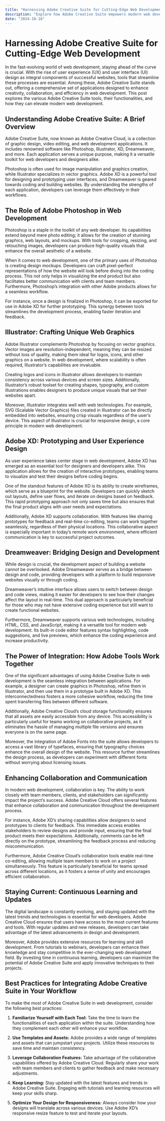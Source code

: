 ```yaml
---
title: "Harnessing Adobe Creative Suite for Cutting-Edge Web Development"
description: "Explore how Adobe Creative Suite empowers modern web development with design tools, workflows, and best practices for stunning websites."
date: "2024-10-18"
---
```


# Harnessing Adobe Creative Suite for Cutting-Edge Web Development

In the fast-evolving world of web development, staying ahead of the curve is crucial. With the rise of user experience (UX) and user interface (UI) design as integral components of successful websites, tools that streamline these processes are essential. Among these, Adobe Creative Suite stands out, offering a comprehensive set of applications designed to enhance creativity, collaboration, and efficiency in web development. This post explores the various Adobe Creative Suite tools, their functionalities, and how they can elevate modern web development.

## Understanding Adobe Creative Suite: A Brief Overview

Adobe Creative Suite, now known as Adobe Creative Cloud, is a collection of graphic design, video editing, and web development applications. It includes renowned software like Photoshop, Illustrator, XD, Dreamweaver, and more. Each application serves a unique purpose, making it a versatile toolkit for web developers and designers alike.

Photoshop is often used for image manipulation and graphics creation, while Illustrator specializes in vector graphics. Adobe XD is a powerful tool for designing and prototyping user interfaces, and Dreamweaver is geared towards coding and building websites. By understanding the strengths of each application, developers can leverage them effectively in their workflows.

## The Role of Adobe Photoshop in Web Development

Photoshop is a staple in the toolkit of any web developer. Its capabilities extend beyond mere photo editing; it allows for the creation of stunning graphics, web layouts, and mockups. With tools for cropping, resizing, and retouching images, developers can produce high-quality visuals that enhance the overall aesthetic of a website.

When it comes to web development, one of the primary uses of Photoshop is creating design mockups. Developers can craft pixel-perfect representations of how the website will look before diving into the coding process. This not only helps in visualizing the end product but also facilitates better communication with clients and team members. Furthermore, Photoshop’s integration with other Adobe products allows for a seamless workflow.

For instance, once a design is finalized in Photoshop, it can be exported for use in Adobe XD for further prototyping. This synergy between tools streamlines the development process, enabling faster iteration and feedback.

## Illustrator: Crafting Unique Web Graphics

Adobe Illustrator complements Photoshop by focusing on vector graphics. Vector images are resolution-independent, meaning they can be resized without loss of quality, making them ideal for logos, icons, and other graphics on a website. In web development, where scalability is often required, Illustrator’s capabilities are invaluable.

Creating logos and icons in Illustrator allows developers to maintain consistency across various devices and screen sizes. Additionally, Illustrator’s robust toolset for creating shapes, typography, and custom illustrations enables designers to produce unique visuals that set their websites apart.

Moreover, Illustrator integrates well with web technologies. For example, SVG (Scalable Vector Graphics) files created in Illustrator can be directly embedded into websites, ensuring crisp visuals regardless of the user’s device. This aspect of Illustrator is crucial for responsive design, a core principle in modern web development.

## Adobe XD: Prototyping and User Experience Design

As user experience takes center stage in web development, Adobe XD has emerged as an essential tool for designers and developers alike. This application allows for the creation of interactive prototypes, enabling teams to visualize and test their designs before coding begins.

One of the standout features of Adobe XD is its ability to create wireframes, which serve as a blueprint for the website. Developers can quickly sketch out layouts, define user flows, and iterate on designs based on feedback. This rapid prototyping approach not only saves time but also ensures that the final product aligns with user needs and expectations.

Additionally, Adobe XD supports collaboration. With features like sharing prototypes for feedback and real-time co-editing, teams can work together seamlessly, regardless of their physical locations. This collaborative aspect is especially important in today’s remote work environment, where efficient communication is key to successful project outcomes.

## Dreamweaver: Bridging Design and Development

While design is crucial, the development aspect of building a website cannot be overlooked. Adobe Dreamweaver serves as a bridge between design and code, providing developers with a platform to build responsive websites visually or through coding.

Dreamweaver’s intuitive interface allows users to switch between design and code views, making it easier for developers to see how their changes affect the layout in real-time. This dual approach is particularly beneficial for those who may not have extensive coding experience but still want to create functional websites.

Furthermore, Dreamweaver supports various web technologies, including HTML, CSS, and JavaScript, making it a versatile tool for modern web development. Its built-in code editor features syntax highlighting, code suggestions, and live previews, which enhance the coding experience and increase productivity.

## The Power of Integration: How Adobe Tools Work Together

One of the significant advantages of using Adobe Creative Suite in web development is the seamless integration between applications. For example, a designer can create graphics in Photoshop, refine them in Illustrator, and then use them in a prototype built in Adobe XD. This interconnectedness fosters a more cohesive workflow, reducing the time spent transferring files between different software.

Additionally, Adobe Creative Cloud’s cloud storage functionality ensures that all assets are easily accessible from any device. This accessibility is particularly useful for teams working on collaborative projects, as it eliminates the hassle of managing multiple file versions and ensures everyone is on the same page.

Moreover, the integration of Adobe Fonts into the suite allows developers to access a vast library of typefaces, ensuring that typography choices enhance the overall design of the website. This resource further streamlines the design process, as developers can experiment with different fonts without worrying about licensing issues.

## Enhancing Collaboration and Communication

In modern web development, collaboration is key. The ability to work closely with team members, clients, and stakeholders can significantly impact the project’s success. Adobe Creative Cloud offers several features that enhance collaboration and communication throughout the development process.

For instance, Adobe XD’s sharing capabilities allow designers to send prototypes to clients for feedback. This immediate access enables stakeholders to review designs and provide input, ensuring that the final product meets their expectations. Additionally, comments can be left directly on the prototype, streamlining the feedback process and reducing miscommunication.

Furthermore, Adobe Creative Cloud’s collaboration tools enable real-time co-editing, allowing multiple team members to work on a project simultaneously. This feature is particularly beneficial for teams spread across different locations, as it fosters a sense of unity and encourages efficient collaboration.

## Staying Current: Continuous Learning and Updates

The digital landscape is constantly evolving, and staying updated with the latest trends and technologies is essential for web developers. Adobe Creative Cloud ensures that users have access to the most current features and tools. With regular updates and new releases, developers can take advantage of the latest advancements in design and development.

Moreover, Adobe provides extensive resources for learning and skill development. From tutorials to webinars, developers can enhance their knowledge and stay competitive in the ever-changing web development field. By investing time in continuous learning, developers can maximize the potential of Adobe Creative Suite and apply innovative techniques to their projects.

## Best Practices for Integrating Adobe Creative Suite in Your Workflow

To make the most of Adobe Creative Suite in web development, consider the following best practices:

1. **Familiarize Yourself with Each Tool:** Take the time to learn the functionalities of each application within the suite. Understanding how they complement each other will enhance your workflow.

2. **Use Templates and Assets:** Adobe provides a wide range of templates and assets that can jumpstart your projects. Utilize these resources to save time and maintain consistency.

3. **Leverage Collaboration Features:** Take advantage of the collaborative capabilities offered by Adobe Creative Cloud. Regularly share your work with team members and clients to gather feedback and make necessary adjustments.

4. **Keep Learning:** Stay updated with the latest features and trends in Adobe Creative Suite. Engaging with tutorials and learning resources will keep your skills sharp.

5. **Optimize Your Design for Responsiveness:** Always consider how your designs will translate across various devices. Use Adobe XD’s responsive resize feature to test and iterate your layouts.
